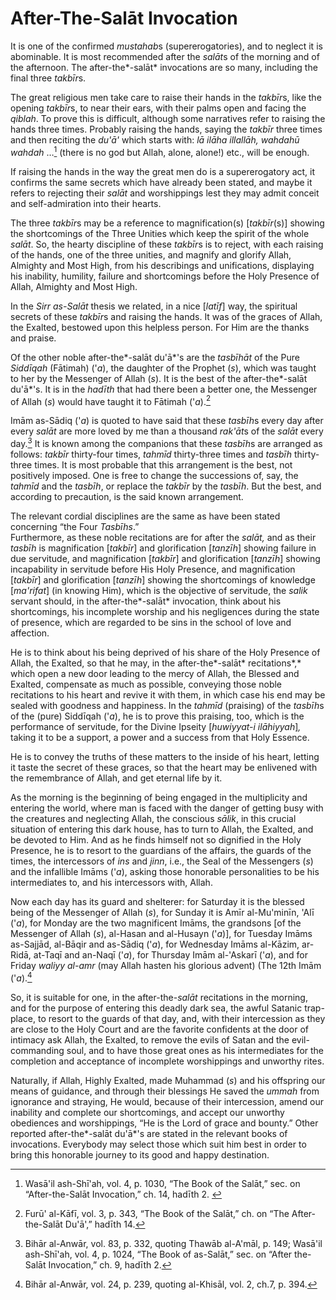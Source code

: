 After-The-Salāt Invocation
==========================

It is one of the confirmed *mustahab*s (supererogatories), and to
neglect it is abominable. It is most recommended after the *salāt*s of
the morning and of the afternoon. The after-the*-salāt* invocations are
so many, including the final three *takbīr*s.

The great religious men take care to raise their hands in the *takbīr*s,
like the opening *takbīr*s, to near their ears, with their palms open
and facing the *qiblah*. To prove this is difficult, although some
narratives refer to raising the hands three times. Probably raising the
hands, saying the *takbīr* three times and then reciting the *du'ā'*
which starts with: *lā* *ilāha illallāh, wahdahū wahdah* …[^1] (there is
no god but Allah, alone, alone!) etc., will be enough.

If raising the hands in the way the great men do is a supererogatory
act, it confirms the same secrets which have already been stated, and
maybe it refers to rejecting their *salāt* and worshippings lest they
may admit conceit and self-admiration into their hearts.

The three *takbīr*s may be a reference to magnification(s) [*takbīr*(s)]
showing the shortcomings of the Three Unities which keep the spirit of
the whole *salāt*. So, the hearty discipline of these *takbīr*s is to
reject, with each raising of the hands, one of the three unities, and
magnify and glorify Allah, Almighty and Most High, from his describings
and unifications, displaying his inability, humility, failure and
shortcomings before the Holy Presence of Allah, Almighty and Most High.

In the *Sirr as-Salāt* thesis we related, in a nice [*latīf*] way, the
spiritual secrets of these *takbīr*s and raising the hands. It was of
the graces of Allah, the Exalted, bestowed upon this helpless person.
For Him are the thanks and praise.

Of the other noble after-the*-salāt du'ā*'s are the *tasbīhāt* of the
Pure *Siddīqah* (Fātimah) ('*a*), the daughter of the Prophet (*s*),
which was taught to her by the Messenger of Allah (*s*). It is the best
of the after-the*-salāt du'ā*'s. It is in the *hadīth* that had there
been a better one, the Messenger of Allah (*s*) would have taught it to
Fātimah ('*a*).[^2]

Imām as-Sādiq ('*a*) is quoted to have said that these *tasbīh*s every
day after every *salāt* are more loved by me than a thousand *rak'āt*s
of the *salāt* every day.[^3] It is known among the companions that
these *tasbīh*s are arranged as follows: *takbīr* thirty-four times,
*tahmīd* thirty-three times and *tasbīh* thirty-three times. It is most
probable that this arrangement is the best, not positively imposed. One
is free to change the successions of, say, the *tahmīd* and the
*tasbīh*, or replace the *takbīr* by the *tasbīh*. But the best, and
according to precaution, is the said known arrangement.

The relevant cordial disciplines are the same as have been stated
concerning “the Four *Tasbīhs*.”  
 Furthermore, as these noble recitations are for after the *salāt,* and
as their *tasbīh* is magnification [*takbīr*] and glorification
[*tanzīh*] showing failure in due servitude, and magnification
[*takbīr*] and glorification [*tanzīh*] showing incapability in
servitude before His Holy Presence, and magnification [*takbīr*] and
glorification [*tanzīh*] showing the shortcomings of knowledge
[*ma'rifat*] (in knowing Him), which is the objective of servitude, the
*salik* servant should, in the after-the*-salāt* invocation, think about
his shortcomings, his incomplete worship and his negligences during the
state of presence, which are regarded to be sins in the school of love
and affection.

He is to think about his being deprived of his share of the Holy
Presence of Allah, the Exalted, so that he may, in the after-the*-salāt*
recitations*,* which open a new door leading to the mercy of Allah, the
Blessed and Exalted, compensate as much as possible, conveying those
noble recitations to his heart and revive it with them, in which case
his end may be sealed with goodness and happiness. In the *tahmīd*
(praising) of the *tasbīh*s of the (pure) Siddīqah ('*a*), he is to
prove this praising, too, which is the performance of servitude, for the
Divine Ipseity [*huwiyyat-i* *ilāhiyyah*]*,* taking it to be a support,
a power and a success from that Holy Essence.

He is to convey the truths of these matters to the inside of his heart,
letting it taste the secret of these graces, so that the heart may be
enlivened with the remembrance of Allah, and get eternal life by it.

As the morning is the beginning of being engaged in the multiplicity and
entering the world, where man is faced with the danger of getting busy
with the creatures and neglecting Allah, the conscious *sālik*, in this
crucial situation of entering this dark house, has to turn to Allah, the
Exalted, and be devoted to Him. And as he finds himself not so dignified
in the Holy Presence, he is to resort to the guardians of the affairs,
the guards of the times, the intercessors of *ins* and *jinn*, i.e., the
Seal of the Messengers (*s*) and the infallible Imāms ('*a*), asking
those honorable personalities to be his intermediates to, and his
intercessors with, Allah.

Now each day has its guard and shelterer: for Saturday it is the blessed
being of the Messenger of Allah (*s*), for Sunday it is Amīr
al-Mu'minīn, 'Alī ('*a*), for Monday are the two magnificent Imāms, the
grandsons [of the Messenger of Allah (*s*), al-Hasan and al-Husayn
('*a*)], for Tuesday Imāms as-Sajjād, al-Bāqir and as-Sādiq ('*a*), for
Wednesday Imāms al-Kāzim, ar-Ridā, at-Taqī and an-Naqī ('*a*), for
Thursday Imām al-'Askarī ('*a*), and for Friday *waliyy al-amr* (may
Allah hasten his glorious advent) (The 12th Imām ('*a*).[^4]

So, it is suitable for one, in the after-the-*salāt* recitations in the
morning, and for the purpose of entering this deadly dark sea, the awful
Satanic trap-place, to resort to the guards of that day, and, with their
intercession as they are close to the Holy Court and are the favorite
confidents at the door of intimacy ask Allah, the Exalted, to remove the
evils of Satan and the evil-commanding soul, and to have those great
ones as his intermediates for the completion and acceptance of
incomplete worshippings and unworthy rites.

Naturally, if Allah, Highly Exalted, made Muhammad (*s*) and his
offspring our means of guidance, and through their blessings He saved
the *ummah* from ignorance and straying, He would, because of their
intercession, amend our inability and complete our shortcomings, and
accept our unworthy obediences and worshippings, “He is the Lord of
grace and bounty.” Other reported after-the*-salāt du'ā*'s are stated in
the relevant books of invocations. Everybody may select those which suit
him best in order to bring this honorable journey to its good and happy
destination.

[^1]: Wasā'il ash-Shī'ah, vol. 4, p. 1030, “The Book of the Salāt,” sec.
on “After-the-Salāt Invocation,” ch. 14, hadīth 2. 

[^2]: Furū' al-Kāfī, vol. 3, p. 343, “The Book of the Salāt,” ch. on
“The After-the-Salāt Du'ā',” hadīth 14.

[^3]: Bihār al-Anwār, vol. 83, p. 332, quoting Thawāb al-A'māl, p. 149;
Wasā'il ash-Shī'ah, vol. 4, p. 1024, “The Book of as-Salāt,” sec. on
“After the-Salāt Invocation,” ch. 9, hadīth 2.

[^4]: Bihār al-Anwār, vol. 24, p. 239, quoting al-Khisāl, vol. 2, ch.7,
p. 394.


